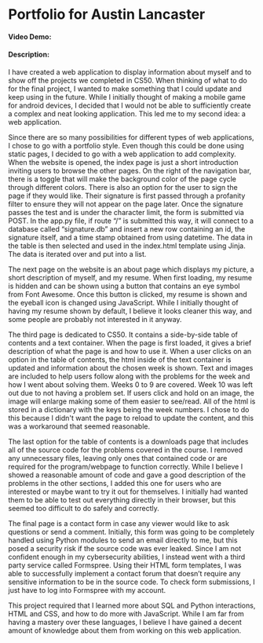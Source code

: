 # Portfolio for Austin Lancaster
#### Video Demo: 
#### Description:
I have created a web application to display information about myself and to show off the projects we completed in CS50.  When thinking of what to do for the final project, I wanted to make something that I could update and keep using in the future.  While I initially thought of making a mobile game for android devices, I decided that I would not be able to sufficiently create a complex and neat looking application.  This led me to my second idea: a web application.

Since there are so many possibilities for different types of web applications, I chose to go with a portfolio style.  Even though this could be done using static pages, I decided to go with a web application to add complexity.  When the website is opened, the index page is just a short introduction inviting users to browse the other pages.  On the right of the navigation bar, there is a toggle that will make the background color of the page cycle through different colors.  There is also an option for the user to sign the page if they would like.  Their signature is first passed through a profanity filter to ensure they will not appear on the page later.  Once the signature passes the test and is under the character limit, the form is submitted via POST.  In the app.py file, if route “/” is submitted this way, it will connect to a database called “signature.db” and insert a new row containing an id, the signature itself, and a time stamp obtained from using datetime.  The data in the table is then selected and used in the index.html template using Jinja.  The data is iterated over and put into a list.

The next page on the website is an about page which displays my picture, a short description of myself, and my resume.  When first loading, my resume is hidden and can be shown using a button that contains an eye symbol from Font Awesome.  Once this button is clicked, my resume is shown and the eyeball icon is changed using JavaScript.  While I initially thought of having my resume shown by default, I believe it looks cleaner this way, and some people are probably not interested in it anyway.

The third page is dedicated to CS50.  It contains a side-by-side table of contents and a text container.  When the page is first loaded, it gives a brief description of what the page is and how to use it.  When a user clicks on an option in the table of contents, the html inside of the text container is updated and information about the chosen week is shown.  Text and images are included to help users follow along with the problems for the week and how I went about solving them.  Weeks 0 to 9 are covered.  Week 10 was left out due to not having a problem set.  If users click and hold on an image, the image will enlarge making some of them easier to see/read.  All of the html is stored in a dictionary with the keys being the week numbers.  I chose to do this because I didn't want the page to reload to update the content, and this was a workaround that seemed reasonable.

The last option for the table of contents is a downloads page that includes all of the source code for the problems covered in the course.  I removed any unnecessary files, leaving only ones that contained code or are required for the program/webpage to function correctly.  While I believe I showed a reasonable amount of code and gave a good description of the problems in the other sections, I added this one for users who are interested or maybe want to try it out for themselves.  I initially had wanted them to be able to test out everything directly in their browser, but this seemed too difficult to do safely and correctly.

The final page is a contact form in case any viewer would like to ask questions or send a comment.  Initially, this form was going to be completely handled using Python modules to send an email directly to me, but this posed a security risk if the source code was ever leaked.  Since I am not confident enough in my cybersecurity abilities, I instead went with a third party service called Formspree.  Using their HTML form templates, I was able to successfully implement a contact forum that doesn’t require any sensitive information to be in the source code.  To check form submissions, I just have to log into Formspree with my account.

This project required that I learned more about SQL and Python interactions, HTML and CSS, and how to do more with JavaScript.  While I am far from having a mastery over these languages, I believe I have gained a decent amount of knowledge about them from working on this web application.
